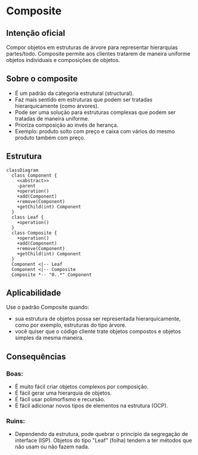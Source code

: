 # Composite

## Intenção oficial

Compor objetos em estruturas de árvore para representar hierarquias partes/todo. Composite permite aos clientes tratarem de maneira uniforme objetos individuais e composições de objetos.

## Sobre o composite

- É um padrão da categoria estrutural (structural).
- Faz mais sentido em estruturas que podem ser tratadas hierarquicamente (como árvores).
- Pode ser uma solução para estruturas complexas que podem ser tratadas de maneira uniforme.
- Prioriza composição ao invés de herança.
- Exemplo: produto solto com preço e caixa com vários do mesmo produto também com preço.

## Estrutura

```mermaid
classDiagram
  class Component {
    <<abstract>>
    -parent
    +operation()
    +add(Component)
    +remove(Component)
    +getChild(int) Component
  }
  class Leaf {
    +operation()
  }
  class Composite {
    +operation()
    +add(Component)
    +remove(Component)
    +getChild(int) Component
  }
  Component <|-- Leaf
  Component <|-- Composite
  Composite *-- "0..*" Component
```

## Aplicabilidade

Use o padrão Composite quando:
- sua estrutura de objetos possa ser representada hierarquicamente, como por exemplo, estruturas do tipo árvore.
- você quiser que o código cliente trate objetos compostos e objetos simples da mesma maneira.

## Consequências

### Boas:

- É muito fácil criar objetos complexos por composição.
- É fácil gerar uma hierarquia de objetos.
- É fácil usar polimorfismo e recursão.
- É fácil adicionar novos tipos de elementos na estrutura (OCP).

### Ruins:

- Dependendo da estrutura, pode quebrar o princípio da segregação de interface (ISP). Objetos do tipo "Leaf" (folha) tendem a ter métodos que não usam ou não fazem nada.
